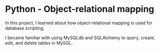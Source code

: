# Python - Object-relational mapping

In this project, I learned about how object-relational mapping is used for
database scripting. 

I became familiar with using MySQLdb and SQLAlchemy to
query, create, edit, and delete tables in MySQL.

